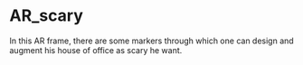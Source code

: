 # AR_scary
In this AR frame, there are some markers through which one can design and augment his house of office as scary he want. 
